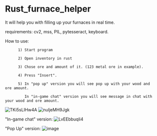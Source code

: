 # Rust_furnace_helper
It will help you with filling up your furnaces in real time.


requirements: cv2, 
              mss, 
              PIL, 
              pytesseract, 
              keyboard.
              
How to use:

          1) Start program
          
          2) Open inventory in rust
          
          3) Chose ore and amount of it. (123 metal ore in example).
          
          4) Press "Insert".
          
          5) In "pop up" version you will see pop up with your wood and ore amount.
          
             In "in-game chat" version you will see message in chat with your wood and ore amount.
                    
![TKi5sLIHw4A](https://user-images.githubusercontent.com/15183327/122649730-ee848200-d137-11eb-8c43-fd04227c5c73.jpg)
![nuljeMH9Jgk](https://user-images.githubusercontent.com/15183327/122649909-d06b5180-d138-11eb-89df-ccf2c06b80c5.jpg)

"In-game chat" version: 
![LvEEbbuqli4](https://user-images.githubusercontent.com/15183327/122650208-48864700-d13a-11eb-86a5-4f6501f9bfb7.jpg)

"Pop Up" version:
![image](https://user-images.githubusercontent.com/15183327/122650833-abc5a880-d13d-11eb-9595-a2c0448bc8a7.png)



          
